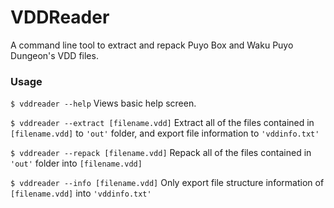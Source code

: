 # VDDReader
A command line tool to extract and repack Puyo Box and Waku Puyo Dungeon's VDD files.

### Usage

`$ vddreader --help`
Views basic help screen.

`$ vddreader --extract [filename.vdd]`
Extract all of the files contained in `[filename.vdd]` to `'out'` folder, and export file information to `'vddinfo.txt'`

`$ vddreader --repack [filename.vdd]`
Repack all of the files contained in `'out'` folder into `[filename.vdd]`

`$ vddreader --info [filename.vdd]`
Only export file structure information of `[filename.vdd]` into `'vddinfo.txt'`